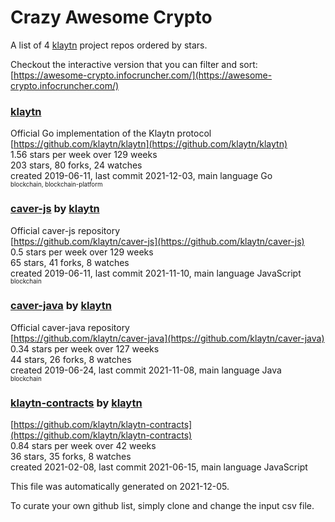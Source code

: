 # Crazy Awesome Crypto
A list of 4 [klaytn](https://github.com/klaytn) project repos ordered by stars.  

Checkout the interactive version that you can filter and sort: 
[https://awesome-crypto.infocruncher.com/](https://awesome-crypto.infocruncher.com/)  


### [klaytn](https://github.com/klaytn/klaytn)  
Official Go implementation of the Klaytn protocol  
[https://github.com/klaytn/klaytn](https://github.com/klaytn/klaytn)  
1.56 stars per week over 129 weeks  
203 stars, 80 forks, 24 watches  
created 2019-06-11, last commit 2021-12-03, main language Go  
<sub><sup>blockchain, blockchain-platform</sup></sub>


### [caver-js](https://github.com/klaytn/caver-js) by [klaytn](https://github.com/klaytn)  
Official caver-js repository  
[https://github.com/klaytn/caver-js](https://github.com/klaytn/caver-js)  
0.5 stars per week over 129 weeks  
65 stars, 41 forks, 8 watches  
created 2019-06-11, last commit 2021-11-10, main language JavaScript  
<sub><sup>blockchain</sup></sub>


### [caver-java](https://github.com/klaytn/caver-java) by [klaytn](https://github.com/klaytn)  
Official caver-java repository  
[https://github.com/klaytn/caver-java](https://github.com/klaytn/caver-java)  
0.34 stars per week over 127 weeks  
44 stars, 26 forks, 8 watches  
created 2019-06-24, last commit 2021-11-08, main language Java  
<sub><sup>blockchain</sup></sub>


### [klaytn-contracts](https://github.com/klaytn/klaytn-contracts) by [klaytn](https://github.com/klaytn)  
  
[https://github.com/klaytn/klaytn-contracts](https://github.com/klaytn/klaytn-contracts)  
0.84 stars per week over 42 weeks  
36 stars, 35 forks, 8 watches  
created 2021-02-08, last commit 2021-06-15, main language JavaScript  


This file was automatically generated on 2021-12-05.  

To curate your own github list, simply clone and change the input csv file.  